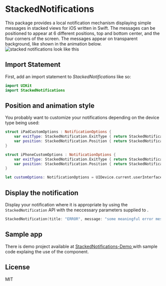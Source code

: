 # StackedNotifications

This package provides a local notification mechanism displaying simple messages in stacked views for iOS written in Swift. The messages can be positioned to appear at 6 different positions, top and bottom center, and the four corners of the screen. The messages appear on transparent background, like shown in the animation below.
![stacked notifications look like this](https://github.com/hakkabon/Assets/blob/master/notifications.gif)

## Import Statement
First, add an import statement to *StackedNotifications* like so:

```swift
import UIKit
import StackedNotifications
```

## Position and animation style
You probably want to customize your notifications depending on the device type being used:

```swift
struct iPadCustomOptions : NotificationOptions {
    var exitType: StackedNotification.ExitType { return StackedNotification.ExitType.slide }
    var position: StackedNotification.Position { return StackedNotification.Position.topRight }
}

struct iPhoneCustomOptions : NotificationOptions {
    var exitType: StackedNotification.ExitType { return StackedNotification.ExitType.pop }
    var position: StackedNotification.Position { return StackedNotification.Position.top }
}

let customOptions: NotificationOptions = UIDevice.current.userInterfaceIdiom == . pad ? iPadCustomOptions() : iPhoneCustomOptions()
```

## Display the notification
Display your notification where it is appropriate by using the `StackedNotification` API with the neccessary parameters supplied to . 

```swift
StackedNotification(title: "ERROR", message: "some meaningful error message", options: customOptions).show()
```

## Sample app
There is demo project available at [StackedNotifications-Demo ](https://github.com/hakkabon/StackedNotifications-Demo) with sample code explaing the use of the component.

## License
MIT

